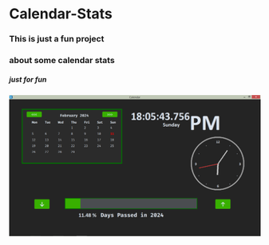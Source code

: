 # Calendar-Stats

### This is just a fun project
### about some calendar stats

##### just for fun 


<img src="https://github.com/Arthur-101/Calendar-Stats/blob/main/OutputImages/main win.png" width="900px">

